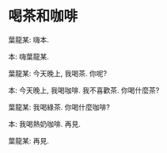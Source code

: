 喝茶和咖啡
=========


葉龍某: 嗨本.


本: 嗨葉龍某.


葉龍某: 今天晚上, 我喝茶. 你呢?


本: 今天晚上, 我喝咖啡. 我不喜歡茶. 你喝什麼茶?


葉龍某: 我喝綠茶. 你喝什麼咖啡?


本: 我喝熱奶咖啡. 再見.


葉龍某: 再見.
